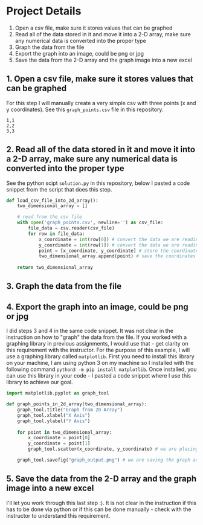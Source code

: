 # Project Details
1. Open a csv file, make sure it stores values that can be graphed
2. Read all of the data stored in it and move it into a 2-D array, make sure any numerical data is converted into the proper type
3. Graph the data from the file
4. Export the graph into an image, could be png or jpg
5. Save the data from the 2-D array and the graph image into a new excel

## 1. Open a csv file, make sure it stores values that can be graphed
For this step I will manually create a very simple csv with three points (x and y coordinates). See this ```graph_points.csv``` file in this repository.

```
1,1
2,2
3,3
```

## 2. Read all of the data stored in it and move it into a 2-D array, make sure any numerical data is converted into the proper type
See the python scipt ```solution.py``` in this repository, below I pasted a code snippet from the script that does this step.

```python
def load_csv_file_into_2d_array():
    two_dimensional_array = []

    # read from the csv file
    with open('graph_points.csv', newline='') as csv_file:
        file_data = csv.reader(csv_file)
        for row in file_data:
            x_coordinate = int(row[0]) # convert the data we are reading to an int/number type
            y_coordinate = int(row[1]) # convert the data we are reading to an int/number type
            point = [x_coordinate, y_coordinate] # store the coordinates in an array
            two_dimensional_array.append(point) # save the coordinates as array inside of an array to fulfill the 2D array requirement
            
    return two_dimensional_array
```

## 3. Graph the data from the file
## 4. Export the graph into an image, could be png or jpg
I did steps 3 and 4 in the same code snippet. It was not clear in the instruction on how to "graph" the data from the file. If you worked with a graphing library in previous assignments, I would use that - get clarity on this requirement with the instructor. For the purpose of this example, I will use a graphing library called ```matplotlib```. First you need to install this library on your machine, I am using python 3 on my machine so I installed with the following command ```python3 -m pip install matplotlib```. Once installed, you can use this library in your code - I pasted a code snippet where I use this library to achieve our goal.

```python
import matplotlib.pyplot as graph_tool

def graph_points_in_2d_array(two_dimensional_array):
    graph_tool.title("Graph from 2D Array")
    graph_tool.xlabel("X Axis")
    graph_tool.ylabel("Y Axis")
        
    for point in two_dimensional_array:
        x_coordinate = point[0]
        y_coordinate = point[1]
        graph_tool.scatter(x_coordinate, y_coordinate) # we are placing the point on the graph here

    graph_tool.savefig("graph_output.png") # we are saving the graph as an image here
```

## 5. Save the data from the 2-D array and the graph image into a new excel
I'll let you work through this last step :). It is not clear in the instruction if this has to be done via python or if this can be done manually - check with the instructor to understand this requirement.
